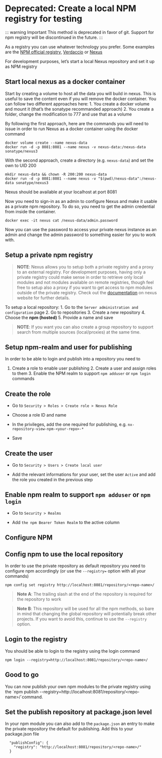 # Deprecated: Create a local NPM registry for testing

::: warning Important
This method is deprecated in favor of git. Support for npm registry will be discontinued in the future.
:::

As a registry you can use whatever technology you prefer. Some examples
are the [NPM official registry](<https://npmjs.org>),
[Verdaccio](<https://github.com/verdaccio/verdaccio>) or
[Nexus](<https://github.com/sonatype/nexus-public>)

For development purposes, let’s start a local Nexus repository and set
it up as NPM registry

## Start local nexus as a docker container

Start by creating a volume to host all the data you will build in nexus.
This is useful to save the content even if you will remove the docker
container. You can follow two different approaches here: 1. You create a
docker volume and mount it (that’s the sonatype recommanded approach) 2.
You create a folder, change the modification to 777 and use that as a
volume

By following the first approach, here are the commands you will need to
issue in order to run Nexus as a docker container using the docker
command

    docker volume create --name nexus-data
    docker run -d -p 8081:8081 --name nexus -v nexus-data:/nexus-data sonatype/nexus3

With the second approach, create a directory (e.g. `nexus-data`) and set
the own to UID 200

    mkdir nexus-data && chown -R 200:200 nexus-data
    docker run -d -p 8081:8081 --name nexus -v "$(pwd)/nexus-data":/nexus-data sonatype/nexus3

Nexus should be available at your localhost at port 8081

Now you need to sign-in as an admin to configure Nexus and make it
usable as a private npm repository. To do so, you need to get the admin
credential from inside the container.

    docker exec -it nexus cat /nexus-data/admin.password

Now you can use the password to access your private nexus instance as an
admin and change the admin password to something easier for you to work
with.

## Setup a private npm registry

> **NOTE**: Nexus allows you to setup both a private registry and a
> proxy to an external registry. For development purposes, having only a
> private registry could make sense in order to retrieve only local
> modules and not modules available on remote registries, though feel
> free to setup also a proxy if you want to get access to npm modules
> outside of the private registry. Check out the
> [documentation](<https://help.sonatype.com/repomanager3/formats/npm-registry==NpmRegistry-ProxyingnpmRegistries>)
> on nexus website for further details.

To setup a local repository: 1. Go to the
`Server administration and configuration` page 2. Go to repositories 3.
Create a new repository 4. Choose the **npm (hosted)** 5. Provide a name
and save

> **NOTE**: If you want you can also create a group repository to
> support search from multiple sources (local/proxies) at the same time.

## Setup npm-realm and user for publishing

In order to be able to login and publish into a repository you need to
1. Create a role to enable user publishing 2. Create a user and assign
roles to them 3. Enable the NPM realm to support `npm adduser` or
`npm login` commands

## Create the role

-   Go to `Security > Roles > Create role > Nexus Role`

-   Choose a role ID and name

-   In the privileges, add the one required for publishing, e.g.
    `nx-repository-view-npm-<your-repo>-*`

-   Save

## Create the user

-   Go to `Security > Users > Create local user`

-   Add the relevant informations for your user, set the user `Active`
    and add the role you created in the previous step

## Enable npm realm to support `npm adduser` or `npm login`

-   Go to `Security > Realms`

-   Add `the npm Bearer Token Realm` to the active column

## Configure NPM

## Config npm to use the local repository

In order to use the private repository as default repository you need to
configure npm accordingly (or use the `--registry=` option with all your
commands)

    npm config set registry http://localhost:8081/repository/<repo-name>/

> **Note A**: The trailing slash at the end of the repository is
> required for the repository to work

> **Note B**: This repository will be used for all the npm methods, so
> bare in mind that changing the global repository will potentially
> break other projects. If you want to avoid this, continue to use the
> `--registry` option.

## Login to the registry

You should be able to login to the registry using the login command

    npm login --registry=http://localhost:8081/repository/<repo-name>/

## Good to go

You can now publish your own npm modules to the private registry using
the \`npm publish
--registry=http://localhost:8081/repository/\<repo-name\>/\`command.

## Set the publish repository at package.json level

In your npm module you can also add to the `package.json` an entry to
make the private repository the default for publishing. Add this to your
package.json file

      "publishConfig": {
        "registry": "http://localhost:8081/repository/<repo-name>/"
      }
